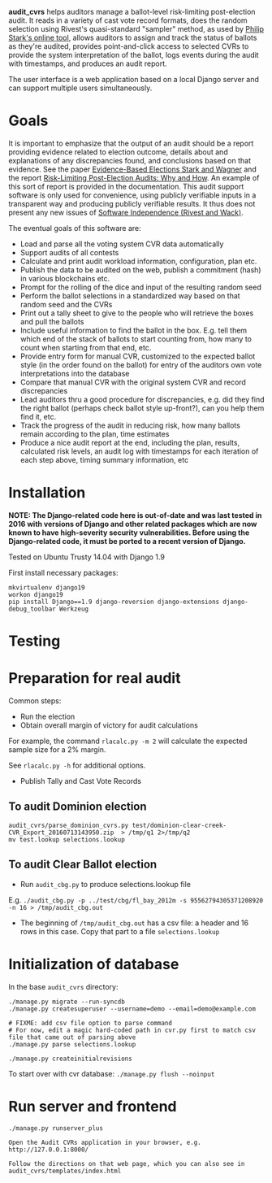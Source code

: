 **audit_cvrs** helps auditors manage a ballot-level risk-limiting post-election audit.
It reads in a variety of cast vote record formats,
does the random selection using Rivest's quasi-standard "sampler" method, as used by
[Philip Stark's online tool](https://www.stat.berkeley.edu/~stark/Java/Html/auditTools.htm),
allows auditors to assign and track the status of ballots as they're audited,
provides point-and-click access to selected CVRs to provide the system interpretation of the ballot,
logs events during the audit with timestamps, and produces an audit report.

The user interface is a web application based on a local Django server and can support multiple users simultaneously.

# Goals
It is important to emphasize that the output of an audit should be
a report providing evidence related to election outcome, details about and explanations of any discrepancies found,
and conclusions based on that evidence.  See the paper
[Evidence-Based Elections Stark and Wagner](http://www.stat.berkeley.edu/~stark/Preprints/evidenceVote12.pdf)
and the report [Risk-Limiting Post-Election Audits: Why and How](http://www.stat.berkeley.edu/~stark/Preprints/RLAwhitepaper12.pdf).
An example of this sort of report is provided in the documentation.
This audit support software is only used for convenience,
using publicly verifiable inputs in a transparent way and producing publicly verifiable results.
It thus does not present any new issues of
[Software Independence (Rivest and Wack)](http://people.csail.mit.edu/rivest/RivestWack-OnTheNotionOfSoftwareIndependenceInVotingSystems.pdf).

The eventual goals of this software are:

 * Load and parse all the voting system CVR data automatically
 * Support audits of all contests
 * Calculate and print audit workload information, configuration, plan etc.
 * Publish the data to be audited on the web, publish a commitment (hash) in various blockchains etc.
 * Prompt for the rolling of the dice and input of the resulting random seed
 * Perform the ballot selections in a standardized way based on that random seed and the CVRs
 * Print out a tally sheet to give to the people who will retrieve the boxes and pull the ballots
 * Include useful information to find the ballot in the box.  E.g. tell them which end of the stack of ballots to start counting from, how many to count when starting from that end, etc.
 * Provide entry form for manual CVR, customized to the expected ballot style (in the order found on the ballot) for entry of the auditors own vote interpretations into the database
 * Compare that manual CVR with the original system CVR and record discrepancies
 * Lead auditors thru a good procedure for discrepancies, e.g. did they find the right ballot (perhaps check ballot style up-front?), can you help them find it, etc.
 * Track the progress of the audit in reducing risk, how many ballots remain according to the plan, time estimates
 * Produce a nice audit report at the end, including the plan, results, calculated risk levels, an audit log with timestamps for each iteration of each step above, timing summary information, etc

# Installation

**NOTE: The Django-related code here is out-of-date and was last tested in 2016 with versions of
Django and other related packages which are now known to have high-severity security vulnerabilities.
Before using the Django-related code, it must be ported to a recent version of Django.**

Tested on Ubuntu Trusty 14.04 with Django 1.9

First install necessary packages:

    mkvirtualenv django19
    workon django19
    pip install Django==1.9 django-reversion django-extensions django-debug_toolbar Werkzeug

# Testing

# Preparation for real audit

Common steps:

* Run the election
* Obtain overall margin of victory for audit calculations

For example, the command `rlacalc.py -m 2` will calculate the expected sample size for a 2% margin.

See `rlacalc.py -h` for additional options.

* Publish Tally and Cast Vote Records

## To audit Dominion election

    audit_cvrs/parse_dominion_cvrs.py test/dominion-clear-creek-CVR_Export_20160713143950.zip  > /tmp/q1 2>/tmp/q2
    mv test.lookup selections.lookup

## To audit Clear Ballot election

* Run `audit_cbg.py` to produce selections.lookup file

E.g. `./audit_cbg.py -p ../test/cbg/fl_bay_2012m -s 95562794305371208920 -n 16 > /tmp/audit_cbg.out`

* The beginning of `/tmp/audit_cbg.out` has a csv file: a header and 16 rows in this case. Copy that part to a file `selections.lookup`

# Initialization of database

In the base `audit_cvrs` directory:

    ./manage.py migrate --run-syncdb
    ./manage.py createsuperuser --username=demo --email=demo@example.com

    # FIXME: add csv file option to parse command
    # For now, edit a magic hard-coded path in cvr.py first to match csv file that came out of parsing above
    ./manage.py parse selections.lookup

    ./manage.py createinitialrevisions

To start over with cvr database: `./manage.py flush --noinput`

# Run server and frontend

    ./manage.py runserver_plus

    Open the Audit CVRs application in your browser, e.g. http://127.0.0.1:8000/

    Follow the directions on that web page, which you can also see in audit_cvrs/templates/index.html
